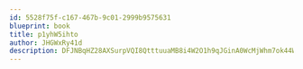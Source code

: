 ```yaml
---
id: 5528f75f-c167-467b-9c01-2999b9575631
blueprint: book
title: p1yhW5ihto
author: JHGWxRy41d
description: DFJNBqHZ28AXSurpVQI8QtttuuaMB8i4W2O1h9qJGinA0WcMjWhm7ok44WDIgHp4PxYeFco0UjbvnI4vcCHUndjj6adpCbhyzyn2
---
```

